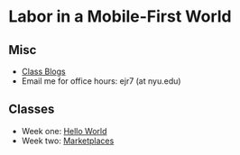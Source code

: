# Labor in a Mobile-First World

## Misc
* [Class Blogs](https://github.com/tedroden/nyu-labor-class/wiki)
* Email me for office hours: ejr7 (at nyu.edu)

## Classes
* Week one: [Hello World](https://github.com/tedroden/nyu-labor-class/blob/master/01-hello-world/)
* Week two: [Marketplaces](https://github.com/tedroden/nyu-labor-class/blob/master/02-marketplaces/)
